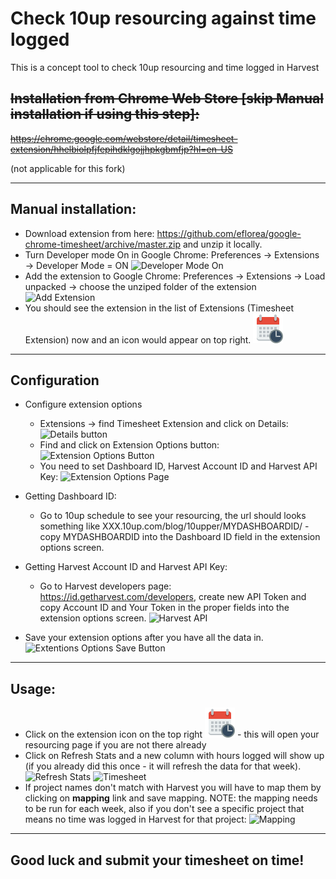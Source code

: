 # Check 10up resourcing against time logged
This is a concept tool to check 10up resourcing and time logged in Harvest

## ~~Installation from Chrome Web Store [skip Manual installation if using this step]:~~ ##
~~https://chrome.google.com/webstore/detail/timesheet-extension/hhelbiolpfjfepihdklgojjhpkgbmfjp?hl=en-US~~

(not applicable for this fork)

- - - - 
## Manual installation: ##
* Download extension from here: https://github.com/eflorea/google-chrome-timesheet/archive/master.zip and unzip it locally.
* Turn Developer mode On in Google Chrome: Preferences -> Extensions -> Developer Mode = ON
![Developer Mode On](images/developer_mode.png)
* Add the extension to Google Chrome: Preferences -> Extensions -> Load unpacked -> choose the unziped folder of the extension
![Add Extension](images/add_extension.png)
* You should see the extension in the list of Extensions (Timesheet Extension) now and an icon would appear on top right. ![Icon](icons/icon48.png)

- - - -

## Configuration ##
* Configure extension options
    * Extensions -> find Timesheet Extension and click on Details:
    ![Details button](images/extension_details_link.png)
    * Find and click on Extension Options button:
    ![Extension Options Button](images/extension_options_link.png)
    * You need to set Dashboard ID, Harvest Account ID and Harvest API Key:
    ![Extension Options Page](images/extension_options.png)
 
* Getting Dashboard ID:
    * Go to 10up schedule to see your resourcing, the url should looks something like XXX.10up.com/blog/10upper/MYDASHBOARDID/ - copy MYDASHBOARDID into the Dashboard ID field in the extension options screen.
* Getting Harvest Account ID and Harvest API Key:
    * Go to Harvest developers page: https://id.getharvest.com/developers, create new API Token and copy Account ID and Your Token in the proper fields into the extension options screen.
![Harvest API](images/harvest.png)
* Save your extension options after you have all the data in.
![Extentions Options Save Button](images/extension_options_save.png)

- - - -

## Usage: ##
* Click on the extension icon on the top right ![Icon](icons/icon48.png) - this will open your resourcing page if you are not there already
* Click on Refresh Stats and a new column with hours logged will show up (if you already did this once - it will refresh the data for that week).
![Refresh Stats](images/popup.png)
![Timesheet](images/timesheet.png)
* If project names don't match with Harvest you will have to map them by clicking on __mapping__ link and save mapping. NOTE: the mapping needs to be run for each week, also if you don't see a specific project that means no time was logged in Harvest for that project:
![Mapping](images/mapping.png)
- - - -

## Good luck and submit your timesheet on time! ##
